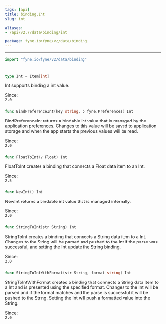 ```yaml
---
tags: [api]
title: binding.Int
slug: int

aliases:
- /api/v2.7/data/binding/int

package: fyne.io/fyne/v2/data/binding
---
```



---
```go
import "fyne.io/fyne/v2/data/binding"
```

#

###

```go
type Int = Item[int]
```

Int supports binding a int value.


<div class="since">Since: <code>
2.0</code></div>

###

```go
func BindPreferenceInt(key string, p fyne.Preferences) Int
```
BindPreferenceInt returns a bindable int value that is managed by the application preferences. Changes to this value will be saved to application storage and when the app starts the previous values will be read.


<div class="since">Since: <code>
2.0</code></div>

###

```go
func FloatToInt(v Float) Int
```
FloatToInt creates a binding that connects a Float data item to an Int.


<div class="since">Since: <code>
2.5</code></div>

###

```go
func NewInt() Int
```
NewInt returns a bindable int value that is managed internally.


<div class="since">Since: <code>
2.0</code></div>

###

```go
func StringToInt(str String) Int
```
StringToInt creates a binding that connects a String data item to a Int. Changes to the String will be parsed and pushed to the Int if the parse was successful, and setting the Int update the String binding.


<div class="since">Since: <code>
2.0</code></div>

###

```go
func StringToIntWithFormat(str String, format string) Int
```
StringToIntWithFormat creates a binding that connects a String data item to a Int and is presented using the specified format. Changes to the Int will be parsed and if the format matches and the parse is successful it will be pushed to the String. Setting the Int will push a formatted value into the String.


<div class="since">Since: <code>
2.0</code></div>
